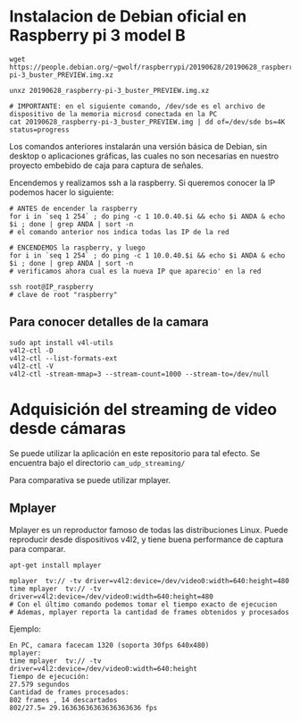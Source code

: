 
Instalacion de Debian oficial en Raspberry pi 3 model B
=======================================================

```
wget https://people.debian.org/~gwolf/raspberrypi/20190628/20190628_raspberry-pi-3_buster_PREVIEW.img.xz

unxz 20190628_raspberry-pi-3_buster_PREVIEW.img.xz

# IMPORTANTE: en el siguiente comando, /dev/sde es el archivo de dispositivo de la memoria microsd conectada en la PC
cat 20190628_raspberry-pi-3_buster_PREVIEW.img | dd of=/dev/sde bs=4K status=progress

```

Los comandos anteriores instalarán una versión básica de Debian, sin 
desktop o aplicaciones gráficas, las cuales no son necesarias
en nuestro proyecto embebido de caja para captura de señales.

Encendemos y realizamos ssh a la raspberry. Si queremos conocer la IP podemos
hacer lo siguiente:

```
# ANTES de encender la raspberry
for i in `seq 1 254` ; do ping -c 1 10.0.40.$i && echo $i ANDA & echo $i ; done | grep ANDA | sort -n
# el comando anterior nos indica todas las IP de la red

# ENCENDEMOS la raspberry, y luego
for i in `seq 1 254` ; do ping -c 1 10.0.40.$i && echo $i ANDA & echo $i ; done | grep ANDA | sort -n
# verificamos ahora cual es la nueva IP que aparecio' en la red

ssh root@IP_raspberry
# clave de root "raspberry"

```

Para conocer detalles de la camara
----------------------------------

```
sudo apt install v4l-utils
v4l2-ctl -D
v4l2-ctl --list-formats-ext
v4l2-ctl -V
v4l2-ctl -stream-mmap=3 --stream-count=1000 --stream-to=/dev/null
```


Adquisición del streaming de video desde cámaras
================================================

Se puede utilizar la aplicación en este repositorio para tal efecto.
Se encuentra bajo el directorio
``` cam_udp_streaming/ ```

Para comparativa se puede utilizar mplayer.

Mplayer
-------

Mplayer es un reproductor famoso de todas las distribuciones Linux.
Puede reproducir desde dispositivos v4l2, y tiene buena performance de captura
para comparar.

```
apt-get install mplayer

mplayer  tv:// -tv driver=v4l2:device=/dev/video0:width=640:height=480
time mplayer  tv:// -tv driver=v4l2:device=/dev/video0:width=640:height=480
# Con el último comando podemos tomar el tiempo exacto de ejecucion
# Ademas, mplayer reporta la cantidad de frames obtenidos y procesados
```

Ejemplo:

```
En PC, camara facecam 1320 (soporta 30fps 640x480)
mplayer:
time mplayer  tv:// -tv driver=v4l2:device=/dev/video0:width=640:height
Tiempo de ejecución:
27.579 segundos
Cantidad de frames procesados:
802 frames , 14 descartados
802/27.5= 29.16363636363636363636 fps

```

